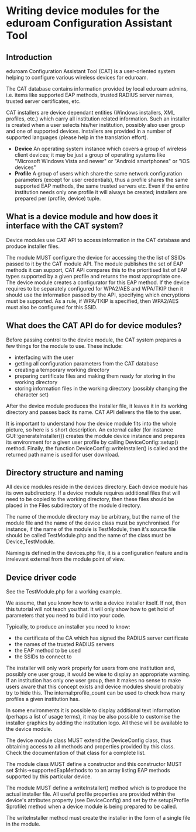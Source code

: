 Writing device modules for the eduroam Configuration Assistant Tool
===================================================================

Introduction
------------
eduroam Configuration Assistant Tool (CAT) is a user-oriented system helping to configure various wireless devices for eduroam.

The CAT database contains information provided by local eduroam admins, i.e. items like supported EAP methods, trusted RADIUS server names, trusted server certificates, etc.

CAT installers are device dependant entities (Windows installers, XML profiles, etc.) which carry all institution related information. Such an installer is created when a user selects his/her institution, possibly also user group and one of supported devices. Installers are provided in a number of supported languages (please help in the translation effort).

* **Device**
	An operating system instance which covers a group of wireless client devices; it may be just a group of operating systems like "Microsoft Windows Vista and newer" or "Android smartphones" or "iOS devices"
* **Profile**
	A group of users which share the same network configuration parameters (except for user credentials), thus a profile shares the same supported EAP methods, the same trusted servers etc. Even if the entire institution needs only one profile it will always be created; installers are prepared per (profile, device) tuple.

What is a device module and how does it interface with the CAT system?
----------------------------------------------------------------------
Device modules use CAT API to access information in the CAT database and produce installer files.

The module MUST configure the device for accessing the the list of SSIDs passed to it by the CAT module API. The module publishes the set of EAP methods it can support, CAT API compares this to the prioritised list of EAP types supported by a given profile and returns the most appropriate one. The device module creates a configurator for this EAP method. If the device requires to be separately configured for WPA2/AES and WPA/TKIP then it should use the information passed by the API, specifying which encryptions must be supported. As a rule, if WPA/TKIP is specified, then WPA2/AES must also be configured for this SSID.

What does the CAT API do for device modules?
--------------------------------------------
Before passing control to the device module, the CAT system prepares a few things for the module to use. These include:

* interfacing with the user
* getting all configuration parameters from the CAT database
* creating a temporary working directory
* preparing certificate files and making them ready for storing in the working directory
* storing information files in the working directory (possibly changing the character set)

After the device module produces the installer file, it leaves it in its working directory and passes back its name. CAT API delivers the file to the user.

It is important to understand how the device module fits into the whole picture, so here is s short description. An external caller (for instance GUI::generateInstaller()) creates the module device instance and prepares its environment for a given user profile by calling DeviceConfig::setup() method. Finally, the function DeviceConfig::writeInstaller() is called and the returned path name is used for user download.

Directory structure and naming
------------------------------
All device modules reside in the devices directory. Each device module has its own subdirectory. If a device module requires additional files that will need to be copied to the working directory, then these files should be placed in the Files subdirectory of the module directory.

The name of the module directory may be arbitrary, but the name of the module file and the name of the device class must be synchronised. For instance, if the name of the module is TestModule, then it's source file should be called TestModule.php and the name of the class must be Device_TestModule.

Naming is defined in the devices.php file, it is a configuration feature and is irrelevant external from the module point of view.

Device driver code
------------------
See the TestModule.php for a working example.

We assume, that you know how to write a device installer itself. If not, then this tutorial will not teach you that. It will only show how to get hold of parameters that you need to build into your code.

Typically, to produce an installer you need to know:

* the certificate of the CA which has signed the RADIUS server certificate
* the names of the trusted RADIUS servers
* the EAP method to be used
* the SSIDs to connect to

The installer will only work properly for users from one institution and, possibly one user group, it would be wise to display an appropriate warning. If an institution has only one user group, then it makes no sense to make users aware that this concept exists and device modules should probably try to hide this. The internal:profile_count can be used to check how many profiles a given institution has.

In some environments it is possible to display additional text information (perhaps a list of usage terms), it may be also possible to customise the installer graphics by adding the institution logo. All these will be available to the device module.

The device module class MUST extend the DeviceConfig class, thus obtaining access to all methods and properties provided by this class. Check the documentation of that class for a complete list.

The module class MUST define a constructor and this constructor MUST set $this->supportedEapMethods to to an array listing EAP methods supported by this particular device.

The module MUST define a writeInstaller() method which is to produce the actual installer file. All useful profile properties are provided within the device's attributes property (see DeviceConfig) and set by the setup(Profile $profile) method when a device module is being prepared to be called.

The writeInstaller method must create the installer in the form of a single file in the module.
